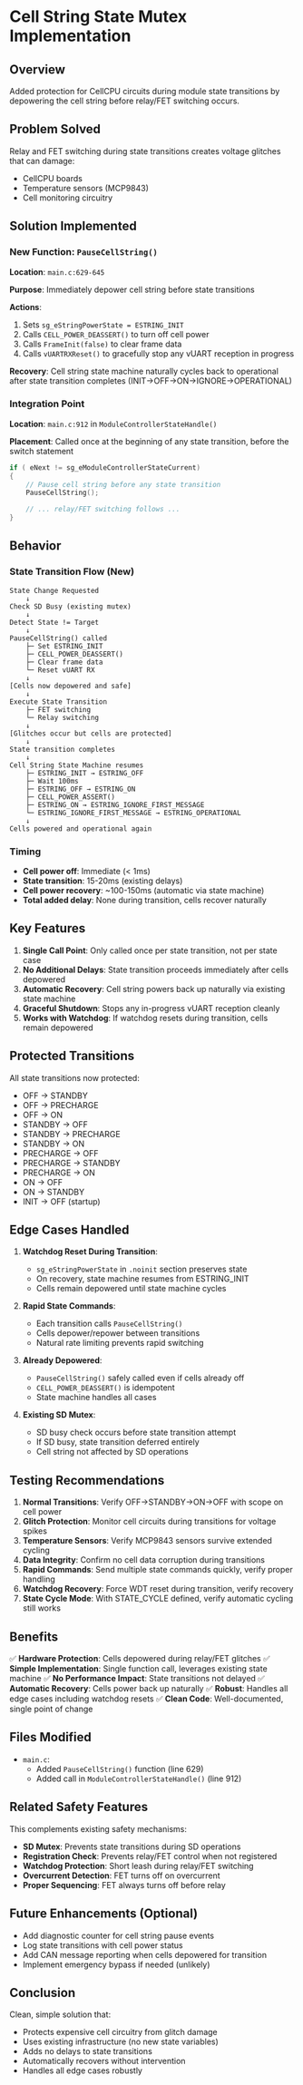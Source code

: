 # Cell String State Mutex Implementation

## Overview
Added protection for CellCPU circuits during module state transitions by depowering the cell string before relay/FET switching occurs.

## Problem Solved
Relay and FET switching during state transitions creates voltage glitches that can damage:
- CellCPU boards
- Temperature sensors (MCP9843)
- Cell monitoring circuitry

## Solution Implemented

### New Function: `PauseCellString()`
**Location**: `main.c:629-645`

**Purpose**: Immediately depower cell string before state transitions

**Actions**:
1. Sets `sg_eStringPowerState = ESTRING_INIT`
2. Calls `CELL_POWER_DEASSERT()` to turn off cell power
3. Calls `FrameInit(false)` to clear frame data
4. Calls `vUARTRXReset()` to gracefully stop any vUART reception in progress

**Recovery**: Cell string state machine naturally cycles back to operational after state transition completes (INIT→OFF→ON→IGNORE→OPERATIONAL)

### Integration Point
**Location**: `main.c:912` in `ModuleControllerStateHandle()`

**Placement**: Called once at the beginning of any state transition, before the switch statement

```c
if ( eNext != sg_eModuleControllerStateCurrent)
{
    // Pause cell string before any state transition
    PauseCellString();

    // ... relay/FET switching follows ...
}
```

## Behavior

### State Transition Flow (New)
```
State Change Requested
    ↓
Check SD Busy (existing mutex)
    ↓
Detect State != Target
    ↓
PauseCellString() called
    ├─ Set ESTRING_INIT
    ├─ CELL_POWER_DEASSERT()
    ├─ Clear frame data
    └─ Reset vUART RX
    ↓
[Cells now depowered and safe]
    ↓
Execute State Transition
    ├─ FET switching
    └─ Relay switching
    ↓
[Glitches occur but cells are protected]
    ↓
State transition completes
    ↓
Cell String State Machine resumes
    ├─ ESTRING_INIT → ESTRING_OFF
    ├─ Wait 100ms
    ├─ ESTRING_OFF → ESTRING_ON
    ├─ CELL_POWER_ASSERT()
    ├─ ESTRING_ON → ESTRING_IGNORE_FIRST_MESSAGE
    └─ ESTRING_IGNORE_FIRST_MESSAGE → ESTRING_OPERATIONAL
    ↓
Cells powered and operational again
```

### Timing
- **Cell power off**: Immediate (< 1ms)
- **State transition**: 15-20ms (existing delays)
- **Cell power recovery**: ~100-150ms (automatic via state machine)
- **Total added delay**: None during transition, cells recover naturally

## Key Features

1. **Single Call Point**: Only called once per state transition, not per state case
2. **No Additional Delays**: State transition proceeds immediately after cells depowered
3. **Automatic Recovery**: Cell string powers back up naturally via existing state machine
4. **Graceful Shutdown**: Stops any in-progress vUART reception cleanly
5. **Works with Watchdog**: If watchdog resets during transition, cells remain depowered

## Protected Transitions

All state transitions now protected:
- OFF → STANDBY
- OFF → PRECHARGE
- OFF → ON
- STANDBY → OFF
- STANDBY → PRECHARGE
- STANDBY → ON
- PRECHARGE → OFF
- PRECHARGE → STANDBY
- PRECHARGE → ON
- ON → OFF
- ON → STANDBY
- INIT → OFF (startup)

## Edge Cases Handled

1. **Watchdog Reset During Transition**:
   - `sg_eStringPowerState` in `.noinit` section preserves state
   - On recovery, state machine resumes from ESTRING_INIT
   - Cells remain depowered until state machine cycles

2. **Rapid State Commands**:
   - Each transition calls `PauseCellString()`
   - Cells depower/repower between transitions
   - Natural rate limiting prevents rapid switching

3. **Already Depowered**:
   - `PauseCellString()` safely called even if cells already off
   - `CELL_POWER_DEASSERT()` is idempotent
   - State machine handles all cases

4. **Existing SD Mutex**:
   - SD busy check occurs before state transition attempt
   - If SD busy, state transition deferred entirely
   - Cell string not affected by SD operations

## Testing Recommendations

1. **Normal Transitions**: Verify OFF→STANDBY→ON→OFF with scope on cell power
2. **Glitch Protection**: Monitor cell circuits during transitions for voltage spikes
3. **Temperature Sensors**: Verify MCP9843 sensors survive extended cycling
4. **Data Integrity**: Confirm no cell data corruption during transitions
5. **Rapid Commands**: Send multiple state commands quickly, verify proper handling
6. **Watchdog Recovery**: Force WDT reset during transition, verify recovery
7. **State Cycle Mode**: With STATE_CYCLE defined, verify automatic cycling still works

## Benefits

✅ **Hardware Protection**: Cells depowered during relay/FET glitches
✅ **Simple Implementation**: Single function call, leverages existing state machine
✅ **No Performance Impact**: State transitions not delayed
✅ **Automatic Recovery**: Cells power back up naturally
✅ **Robust**: Handles all edge cases including watchdog resets
✅ **Clean Code**: Well-documented, single point of change

## Files Modified

- `main.c`:
  - Added `PauseCellString()` function (line 629)
  - Added call in `ModuleControllerStateHandle()` (line 912)

## Related Safety Features

This complements existing safety mechanisms:
- **SD Mutex**: Prevents state transitions during SD operations
- **Registration Check**: Prevents relay/FET control when not registered
- **Watchdog Protection**: Short leash during relay/FET switching
- **Overcurrent Detection**: FET turns off on overcurrent
- **Proper Sequencing**: FET always turns off before relay

## Future Enhancements (Optional)

- Add diagnostic counter for cell string pause events
- Log state transitions with cell power status
- Add CAN message reporting when cells depowered for transition
- Implement emergency bypass if needed (unlikely)

## Conclusion

Clean, simple solution that:
- Protects expensive cell circuitry from glitch damage
- Uses existing infrastructure (no new state variables)
- Adds no delays to state transitions
- Automatically recovers without intervention
- Handles all edge cases robustly
